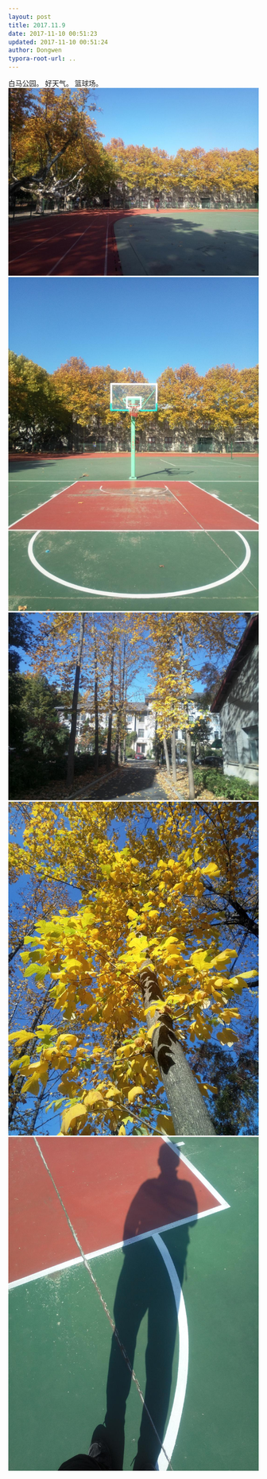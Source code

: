 ```yaml
---
layout: post
title: 2017.11.9
date: 2017-11-10 00:51:23
updated: 2017-11-10 00:51:24
author: Dongwen
typora-root-url: ..
---
```




白马公园。
好天气。
篮球场。     ![](/img/in-post/p46534027.jpg)
![](/img/in-post/p46534028.jpg)
![](/img/in-post/p46534020.jpg)
![](/img/in-post/p46534022.jpg)
![](/img/in-post/p46534026.jpg)
